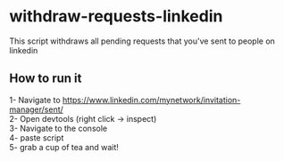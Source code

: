 # withdraw-requests-linkedin
This script withdraws all pending requests that you've sent to people on linkedin 


## How to run it
1- Navigate to https://www.linkedin.com/mynetwork/invitation-manager/sent/
<br />
2- Open devtools (right click -> inspect)
<br />
3- Navigate to the console
<br />
4- paste script
<br />
5- grab a cup of tea and wait!
